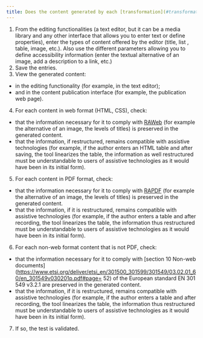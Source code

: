```yaml
---
title: Does the content generated by each [transformation](#transformation) of content comply with [digital accessibility rules](#digital-accessibility-rules) (except in particular cases)?
---
```


1. From the editing functionalities (a text editor, but it can be a media library and any other interface that allows you to enter text or define properties), enter the types of content offered by the editor (title, list , table, image, etc.). Also use the different parameters allowing you to define accessibility information (enter the textual alternative of an image, add a description to a link, etc.)
2. Save the entries.
3. View the generated content:
- in the editing functionality (for example, in the text editor);
- and in the content publication interface (for example, the publication web page).
4. For each content in web format (HTML, CSS), check:
- that the information necessary for it to comply with [RAWeb](../raweb1/index.html) (for example the alternative of an image, the levels of titles) is preserved in the generated content.
- that the information, if restructured, remains compatible with assistive technologies (for example, if the author enters an HTML table and after saving, the tool linearizes the table, the information as well restructured must be understandable to users of assistive technologies as it would have been in its initial form).
5. For each content in PDF format, check:
- that the information necessary for it to comply with [RAPDF](../rapdf1/index.html) (for example the alternative of an image, the levels of titles) is preserved in the generated content.
- that the information, if it is restructured, remains compatible with assistive technologies (for example, if the author enters a table and after recording, the tool linearizes the table, the information thus restructured must be understandable to users of assistive technologies as it would have been in its initial form).
6. For each non-web format content that is not PDF, check:
- that the information necessary for it to comply with [section 10 Non-web documents](https://www.etsi.org/deliver/etsi_en/301500_301599/301549/03.02.01_60/en_301549v030201p.pdf#page= 52) of the European standard EN 301 549 v3.2.1 are preserved in the generated content.
- that the information, if it is restructured, remains compatible with assistive technologies (for example, if the author enters a table and after recording, the tool linearizes the table, the information thus restructured must be understandable to users of assistive technologies as it would have been in its initial form).
7. If so, the test is validated.

